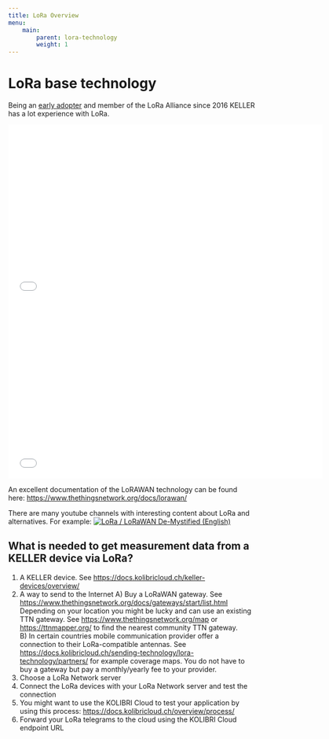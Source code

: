 ```yaml
---
title: LoRa Overview
menu:
    main:
        parent: lora-technology
        weight: 1
---
```


# LoRa base technology
Being an [early adopter](https://www.thethingsnetwork.org/labs/story/pressure-manometer-node-shows-live-data-on-a-website-1) and member of the LoRa Alliance since 2016 KELLER has a lot experience with LoRa.  

<iframe class="vidyard_iframe" src="//play.vidyard.com/NYGC6QZQ3kqBgzUcfgPSjh.html?v=3.1.1" width="640" height="360" scrolling="no" frameborder="0" allowtransparency="true" allowfullscreen></iframe>

<iframe class="vidyard_iframe" src="//play.vidyard.com/sH5PVAGX196UzG1ABCWdYC.html?v=3.1.1" width="640" height="360" scrolling="no" frameborder="0" allowtransparency="true" allowfullscreen></iframe>

An excellent documentation of the LoRAWAN technology can be found here: https://www.thethingsnetwork.org/docs/lorawan/

There are many youtube channels with interesting content about LoRa and alternatives. For example: 
[![ LoRa / LoRaWAN De-Mystified (English)](https://img.youtube.com/vi/hMOwbNUpDQA/0.jpg)](https://www.youtube.com/watch?v=hMOwbNUpDQA)


## What is needed to get measurement data from a KELLER device via LoRa?

 1. A KELLER device. See https://docs.kolibricloud.ch/keller-devices/overview/  
 2. A way to send to the Internet
   A)  Buy a LoRaWAN gateway. See https://www.thethingsnetwork.org/docs/gateways/start/list.html   
       Depending on your location you might be lucky and can use an existing TTN gateway. See https://www.thethingsnetwork.org/map or https://ttnmapper.org/ to find the nearest community TTN gateway.  
   B) In certain countries mobile communication provider offer a connection to their LoRa-compatible antennas. See https://docs.kolibricloud.ch/sending-technology/lora-technology/partners/ for example coverage maps. You do not have to buy a gateway but pay a monthly/yearly fee to your provider.  
3. Choose a LoRa Network server
4. Connect the LoRa devices with your LoRa Network server and test the connection
5. You might want to use the KOLIBRI Cloud to test your application by using this process: https://docs.kolibricloud.ch/overview/process/
6. Forward your LoRa telegrams to the cloud using the KOLIBRI Cloud endpoint URL